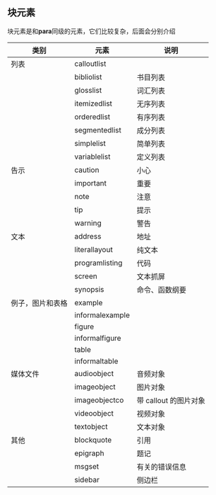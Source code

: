 ## 块元素

块元素是和**para**同级的元素，它们比较复杂，后面会分别介绍

| 类别             | 元素            | 说明                  |
|------------------|-----------------|-----------------------|
| 列表             | calloutlist     |                       |
|                  | bibliolist      | 书目列表              |
|                  | glosslist       | 词汇列表              |
|                  | itemizedlist    | 无序列表              |
|                  | orderedlist     | 有序列表              |
|                  | segmentedlist   | 成分列表              |
|                  | simplelist      | 简单列表              |
|                  | variablelist    | 定义列表              |
| 告示             | caution         | 小心                  |
|                  | important       | 重要                  |
|                  | note            | 注意                  |
|                  | tip             | 提示                  |
|                  | warning         | 警告                  |
| 文本             | address         | 地址                  |
|                  | literallayout   | 纯文本                |
|                  | programlisting  | 代码                  |
|                  | screen          | 文本抓屏              |
|                  | synopsis        | 命令、函数纲要        |
| 例子，图片和表格 | example         |                       |
|                  | informalexample |                       |
|                  | figure          |                       |
|                  | informalfigure  |                       |
|                  | table           |                       |
|                  | informaltable   |                       |
| 媒体文件         | audioobject     | 音频对象              |
|                  | imageobject     | 图片对象              |
|                  | imageobjectco   | 带 callout 的图片对象 |
|                  | videoobject     | 视频对象              |
|                  | textobject      | 文本对象              |
| 其他             | blockquote      | 引用                  |
|                  | epigraph        | 题记                  |
|                  | msgset          | 有关的错误信息        |
|                  | sidebar         | 侧边栏                |
